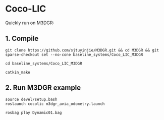 # Coco-LIC
Quickly run on M3DGR:

## 1. Compile
```
git clone https://github.com/sjtuyinjie/M3DGR.git && cd M3DGR && git sparse-checkout set --no-cone baseline_systems/Coco_LIC_M3DGR

cd baseline_systems/Coco_LIC_M3DGR

catkin_make
```
## 2. Run M3DGR example
```
source devel/setup.bash
roslaunch cocolic m3dgr_avia_odometry.launch

rosbag play Dynamic01.bag
```

